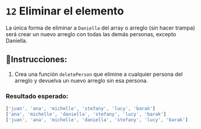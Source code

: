 # `12` Eliminar el elemento

La única forma de eliminar a `Daniella` del array o arreglo (sin hacer trampa) será crear un nuevo arreglo con todas las demás personas, excepto Daniella.

## 📝Instrucciones:

1. Crea una función `deletePerson` que elimine a cualquier persona del arreglo y devuelva un nuevo arreglo sin esa persona.

### Resultado esperado:

 ```js
 ['juan', 'ana', 'michelle', 'stefany', 'lucy', 'barak']
['ana', 'michelle', 'daniella', 'stefany', 'lucy', 'barak']
['juan', 'ana', 'michelle', 'daniella', 'stefany', 'lucy', 'barak']
```
